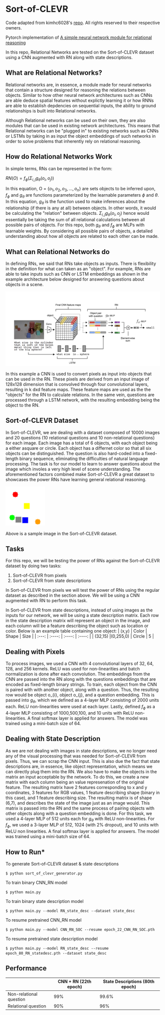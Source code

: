 # Sort-of-CLEVR
Code adapted from kimhc6028's [repo](https://github.com/kimhc6028/relational-networks). All rights reserved to their respective owners. 

Pytorch implementation of [A simple neural network module for relational reasoning](https://arxiv.org/pdf/1706.01427.pdf)

In this repo, Relational Networks are tested on the Sort-of-CLEVR dataset using a CNN augmented with RN along with state descriptions.


## **What are Relational Networks?**

Relational networks are, in essence, a module made for neural networks that contain a structure designed for reasoning the relations between objects. Similar to how other neural network architectures such as CNNs are able deduce spatial features without explictly learning it or how RNNs are able to establish depdencies on sequential inputs, the ability to ground relationships is built into Relational networks. 

Although Relational networks can be used on their own, they are also modules that can be used in existing network architectures. This means that Relational networks can be "plugged in" to existing networks such as CNNs or LSTMs by taking in as input the object embeddings of such networks in order to solve problems that inherently rely on relational reasoning.  

## **How do Relational Networks Work**

 In simple terms, RNs can be represented in the form:

$RN(O) = f_{\phi}(\Sigma_{i,j}g_{\theta}(o_i,o_j))$

In this equation, O = $\{o_1, o_2, o_3, ..., o_n\}$ are sets objects to be inferred upon, $f_{\phi}$ and $g_{\theta}$ are functions parameterized by the learnable parameters $\phi$ and $\theta$. In this equation, $g_{\theta}$ is the function used to make inferences about the relationship (if there is any at all) between objects. In other words, it would be calculating the "relation" between objects.  $\Sigma_{i,j}g_{\theta}(o_i,o_j)$ hence would essentially be taking the sum of all relational calculations between all possible pairs of objects. For this repo, both $g_{\theta}$ and $f_{\phi}$ are MLPs with learnable weights. By considering all possible pairs of objects, a detailed understanding about how all objects are related to each other can be made. 



## **What can Relational Networks do**

In defining RNs, we said that RNs take objects as inputs. There is flexibility in the definition for what can taken as an "object". For example, RNs are able to take inputs such as CNN or LSTM embeddings as shown in the example architecture below designed for answering questions about objects in a scene. 

<img src="./data/RN_Architecture.png" width="570">

In this example a CNN is used to convert pixels as input into objects that can be used in the RN. These pixels are derived from an input image of 128x128 dimension that is convolved through four convolutional layers, resulting in k dxd feature maps. These feature maps are used as the the "objects" for the RN to calculate relations. In the same vein, questions are processed through a LSTM network, with the resulting embedding being the object to the RN. 

## **Sort-of-CLEVR Dataset**

In Sort-of-CLEVR, we are dealing with a dataset composed of 10000 images and 20 questions (10 relational questions and 10 non-relational questions) for each image. Each image has a total of 6 objects, with each object being a either asquare or circle. Each object has a differnet color so that all six objects can be distinguished. The question is also hard-coded into a fixed-length binary sequence, eliminating the difficulties of natural language processing. The task is for our model to learn to answer questions about the image which involes a very high level of scene understanding. The aforementioned factors combined make Sort-of-CLEVR a great dataset to showcases the power RNs have learning general relational reasoning.

<img src="./data/sample.png" width="128">

Above is a sample image in the Sort-of-CLEVR dataset. 

## **Tasks**
For this repo, we will be testing the power of RNs against the Sort-of-CLEVR dataset by doing two tasks: 
1. Sort-of-CLEVR from pixels
2. Sort-of-CLEVR from state descriptions

In Sort-of-CLEVR from pixels we will test the power of RNs using the regular dataset as described in the section above. We will be using a CNN augmented with RN to perform this task. 

In Sort-of-CLEVR from state descriptions, instead of using images as the inputs for our network, we will be using a state description matrix. Each row in the state description matrix will represent an object in the image, and each column will be a feature describing the object such as location or color. Below is an example table containing one object:
| (x,y)       | Color       | Shape         |  Size         | 
| :---:       |    :----:   |    :----:     |    :----:     |
|   (32,15)   |(0,255,0)    |      Circle   |       5       |

## **Dealing with Pixels**
To process images, we used a CNN with 4 convolutional layers of 32, 64, 128, and 256 kernels. ReLU was used for non-linearities and batch normalization is done after each convolution. The embeddings from the CNN are passed into the RN along with the questions embeddings that are encoded as fixed-length binary strings. To train, each object from the CNN is paired with with another object, along with a question. Thus, the resulting row would be object o_{i}, object o_{j}, and a question embedding.
This is passed into $g_{\theta}$, which we defined as a 4-layer MLP consisting of 2000 units each. ReLU non-linearities were used at each layer. Lastly, defined $f_{\phi}$ as a 4-layer MLP consisting of 1000,500,100, and 10 units with ReLU non-linearities. A final softmax layer is applied for answers. The model was trained using a mini-batch size of 64. 

## **Dealing with State Description**
As we are not dealing with images in state descriptions, we no longer need any of the visual processing that was needed for Sort-of-CLEVR from pixels. Thus, we can scrap the CNN input. This is also due the fact that state descriptions are, in essence, like object representation, which means we can directly plug them into the RN. We also have to make the objects in the matrix an input acceptable by the network. To do this, we create a new matrix with each column being an value represenation of the original feature. The resulting matrix have 2 features corresponding to x and y coordinates, 3 features for RGB values, 1 feature describing shape (binary in this case), and 1 feature describing size. The resulting matrix is of shape (6,7), and describes the state of the image just as an image would. This matrix is passed into the RN and the same process of pairing objects with other objects along with a question embedding is done. For this task, we used a 4-layer MLP of 512 units each for $g_{\theta}$ with ReLU non-linearities. For $f_{\phi}$, we used a 3-layer MLP of 512, 1024 (with 2% dropout), and 10 units with ReLU non linearities. A final softmax layer is applied for answers. The model was trained using a mini-batch size of 64. 
## **How to Run*** 
To generate Sort-of-CLEVR dataset & state descriptions

	$ python sort_of_clevr_generator.py 

To train binary CNN_RN model

	$ python main.py 

To train binary state description model

	$ python main.py --model RN_state_desc --dataset state_desc

To resume pretrained CNN_RN model

    $ python main.py --model CNN_RN_SOC --resume epoch_22_CNN_RN_SOC.pth

To resume pretrained state description model

    $ python main.py --model RN_state_desc --resume epoch_80_RN_statedesc.pth --dataset state_desc

## **Performance**
| | CNN + RN (22th epoch) | State Descriptions (80th epoch) |
| --- | --- | --- |
| Non-relational question | 99% | 99.6% |
| Relational question | 90% | 96% |

